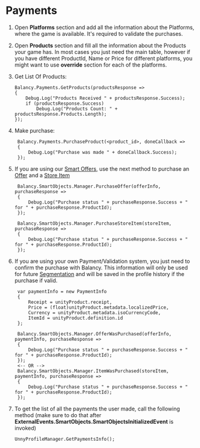 # Payments

1.  Open **Platforms** section and add all the information about the Platforms, where the game is available. It's required to validate the purchases.
2.  Open **Products** section and fill all the information about the Products your game has. In most cases you just need the main table, however if you have different ProductId, Name or Price for different platforms, you might want to use **override** section for each of the platforms.
3.  Get List Of Products:

        Balancy.Payments.GetProducts(productsResponse =>
        {
            Debug.Log("Products Received " + productsResponse.Success);
            if (productsResponse.Success)
                Debug.Log("Products Count: " + productsResponse.Products.Length);
        });

4. Make purchase:

        Balancy.Payments.PurchaseProduct(<product_id>, doneCallback =>
        {
            Debug.Log("Purchase was made " + doneCallback.Success);
        });
        
5. If you are using our [Smart Offers](/smart_offers/basic), use the next method to purchase an [Offer](/smart_offers/smart_offers) and a [Store Item](/smart_offers/extra/other_templates)
        
        Balancy.SmartObjects.Manager.PurchaseOffer(offerInfo, purchaseResponse =>
        {
            Debug.Log("Purchase status " + purchaseResponse.Success + " for " + purchaseResponse.ProductId);
        });
        
        Balancy.SmartObjects.Manager.PurchaseStoreItem(storeItem, purchaseResponse =>
        {
            Debug.Log("Purchase status " + purchaseResponse.Success + " for " + purchaseResponse.ProductId);
        });
        
7. If you are using your own Payment/Validation system, you just need to confirm the purchase with Balancy. This information will only be used for future [Segmentation](/smart_offers/visual_scripting/segmentation) and will be saved in the profile history if the purchase if valid.

        var paymentInfo = new PaymentInfo
        {
            Receipt = unityProduct.receipt,
            Price = (float)unityProduct.metadata.localizedPrice,
            Currency = unityProduct.metadata.isoCurrencyCode,
            ItemId = unityProduct.definition.id
        };
        
        Balancy.SmartObjects.Manager.OfferWasPurchased(offerInfo, paymentInfo, purchaseResponse =>
        {
            Debug.Log("Purchase status " + purchaseResponse.Success + " for " + purchaseResponse.ProductId);
        });
        <-- OR -->
        Balancy.SmartObjects.Manager.ItemWasPurchased(storeItem, paymentInfo, purchaseResponse =>
        {
            Debug.Log("Purchase status " + purchaseResponse.Success + " for " + purchaseResponse.ProductId);
        });

8.  To get the list of all the payments the user made, call the following method (make sure to do that after **ExternalEvents.SmartObjects.SmartObjectsInitializedEvent** is invoked)

        UnnyProfileManager.GetPaymentsInfo();

